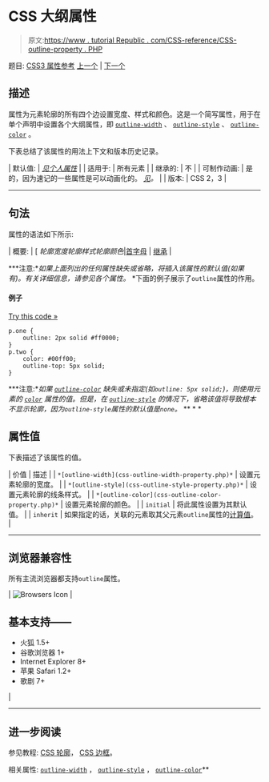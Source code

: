 # CSS 大纲属性

> 原文:[https://www . tutorial Republic . com/CSS-reference/CSS-outline-property . PHP](https://www.tutorialrepublic.com/css-reference/css-outline-property.php)

题目: [CSS3 属性参考](css3-properties.php) [上一个](css3-order-property.php) | [下一个](css-outline-color-property.php)

## 描述

属性为元素轮廓的所有四个边设置宽度、样式和颜色。这是一个简写属性，用于在单个声明中设置各个大纲属性，即 [`outline-width`](css-outline-width-property.php) 、 [`outline-style`](css-outline-style-property.php) 、 [`outline-color`](css-outline-color-property.php) 。

下表总结了该属性的用法上下文和版本历史记录。

| 默认值: | *[见个人属性](#property-values)* |
| 适用于: | 所有元素 |
| 继承的: | 不 |
| 可制作动画: | 是的，因为速记的一些属性是可以动画化的。 [*见*](css-animatable-properties.php)*。* |
| 版本: | CSS 2，3 |

* * *

## 句法

属性的语法如下所示:

| 概要: | [ *轮廓宽度轮廓样式轮廓颜色*&#124;[首字母](../definitions.php#initial) &#124; [继承](../definitions.php#inherit) |

 ***注意:**如果上面列出的任何属性缺失或省略，将插入该属性的默认值(如果有)。有关详细信息，请参见各个属性。*  *下面的例子展示了`outline`属性的作用。

#### 例子

[Try this code »](../codelab.php?topic=css&file=outline-property "Try this code using online Editor")

```
p.one {
    outline: 2px solid #ff0000;
}
p.two {
    color: #00ff00;
    outline-top: 5px solid;
}
```

 ***注意:**如果 [`outline-color`](css-outline-color-property.php) 缺失或未指定(如`outline: 5px solid;`)，则使用元素的 [`color`](css-color-property.php) 属性的值。但是，在 [`outline-style`](css-outline-style-property.php) 的情况下，省略该值将导致根本不显示轮廓，因为`outline-style`属性的默认值是`none`。*  ** * *

## 属性值

下表描述了该属性的值。

| 价值 | 描述 |
| `*[outline-width](css-outline-width-property.php)*` | 设置元素轮廓的宽度。 |
| `*[outline-style](css-outline-style-property.php)*` | 设置元素轮廓的线条样式。 |
| `*[outline-color](css-outline-color-property.php)*` | 设置元素轮廓的颜色。 |
| `initial` | 将此属性设置为其默认值。 |
| `inherit` | 如果指定的话，关联的元素取其父元素`outline`属性的[计算值](../definitions.php#computed-value)。 |

* * *

## 浏览器兼容性

所有主流浏览器都支持`outline`属性。

| ![Browsers Icon](../Images/e9331123c77668c1832e541c2fca1002.png) | 

## 基本支持——

*   火狐 1.5+
*   谷歌浏览器 1+
*   Internet Explorer 8+
*   苹果 Safari 1.2+
*   歌剧 7+

 |

* * *

## 进一步阅读

参见教程: [CSS 轮廓](../css-tutorial/css-outline.php)， [CSS 边框](../css-tutorial/css-border.php)。

相关属性: [`outline-width`](css-outline-width-property.php) ， [`outline-style`](css-outline-style-property.php) ， [`outline-color`](css-outline-color-property.php)**